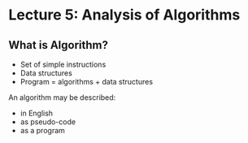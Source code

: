 # Lecture 5: Analysis of Algorithms

## What is Algorithm?

- Set of simple instructions
- Data structures
- Program = algorithms + data structures

An algorithm may be described:

- in English
- as pseudo-code
- as a program
